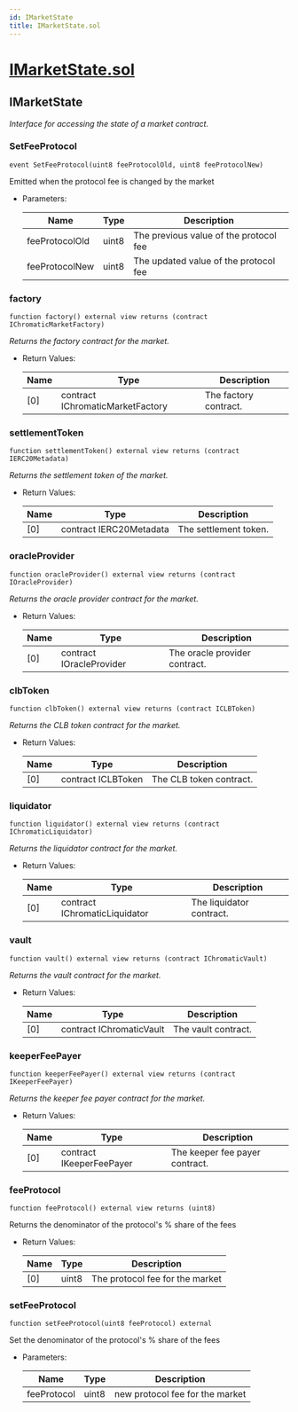 ```yaml
---
id: IMarketState
title: IMarketState.sol
---
```

# [IMarketState.sol](https://github.com/chromatic-protocol/contracts/tree/main/contracts/core/interfaces/market/IMarketState.sol)

## IMarketState

_Interface for accessing the state of a market contract._

### SetFeeProtocol

```solidity
event SetFeeProtocol(uint8 feeProtocolOld, uint8 feeProtocolNew)
```

Emitted when the protocol fee is changed by the market

- Parameters:

  | Name | Type | Description |
  | ---- | ---- | ----------- |
  | feeProtocolOld | uint8 | The previous value of the protocol fee |
  | feeProtocolNew | uint8 | The updated value of the protocol fee |

### factory

```solidity
function factory() external view returns (contract IChromaticMarketFactory)
```

_Returns the factory contract for the market._

- Return Values:

  | Name | Type | Description |
  | ---- | ---- | ----------- |
  | [0] | contract IChromaticMarketFactory | The factory contract. |

### settlementToken

```solidity
function settlementToken() external view returns (contract IERC20Metadata)
```

_Returns the settlement token of the market._

- Return Values:

  | Name | Type | Description |
  | ---- | ---- | ----------- |
  | [0] | contract IERC20Metadata | The settlement token. |

### oracleProvider

```solidity
function oracleProvider() external view returns (contract IOracleProvider)
```

_Returns the oracle provider contract for the market._

- Return Values:

  | Name | Type | Description |
  | ---- | ---- | ----------- |
  | [0] | contract IOracleProvider | The oracle provider contract. |

### clbToken

```solidity
function clbToken() external view returns (contract ICLBToken)
```

_Returns the CLB token contract for the market._

- Return Values:

  | Name | Type | Description |
  | ---- | ---- | ----------- |
  | [0] | contract ICLBToken | The CLB token contract. |

### liquidator

```solidity
function liquidator() external view returns (contract IChromaticLiquidator)
```

_Returns the liquidator contract for the market._

- Return Values:

  | Name | Type | Description |
  | ---- | ---- | ----------- |
  | [0] | contract IChromaticLiquidator | The liquidator contract. |

### vault

```solidity
function vault() external view returns (contract IChromaticVault)
```

_Returns the vault contract for the market._

- Return Values:

  | Name | Type | Description |
  | ---- | ---- | ----------- |
  | [0] | contract IChromaticVault | The vault contract. |

### keeperFeePayer

```solidity
function keeperFeePayer() external view returns (contract IKeeperFeePayer)
```

_Returns the keeper fee payer contract for the market._

- Return Values:

  | Name | Type | Description |
  | ---- | ---- | ----------- |
  | [0] | contract IKeeperFeePayer | The keeper fee payer contract. |

### feeProtocol

```solidity
function feeProtocol() external view returns (uint8)
```

Returns the denominator of the protocol's % share of the fees

- Return Values:

  | Name | Type | Description |
  | ---- | ---- | ----------- |
  | [0] | uint8 | The protocol fee for the market |

### setFeeProtocol

```solidity
function setFeeProtocol(uint8 feeProtocol) external
```

Set the denominator of the protocol's % share of the fees

- Parameters:

  | Name | Type | Description |
  | ---- | ---- | ----------- |
  | feeProtocol | uint8 | new protocol fee for the market |

